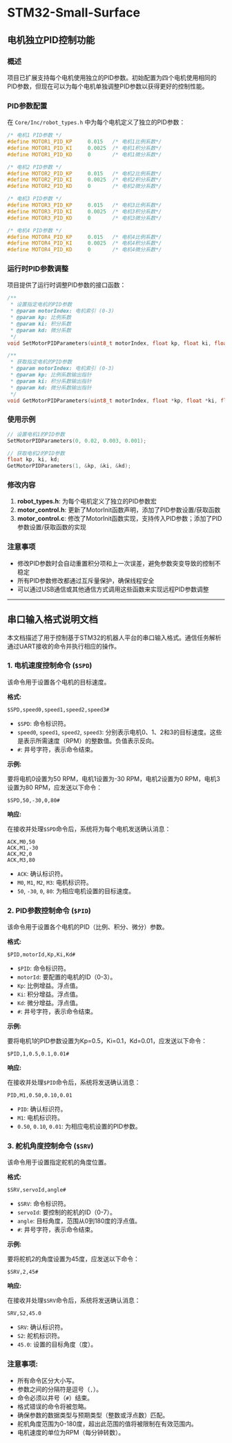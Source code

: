 # STM32-Small-Surface

## 电机独立PID控制功能

### 概述
项目已扩展支持每个电机使用独立的PID参数。初始配置为四个电机使用相同的PID参数，但现在可以为每个电机单独调整PID参数以获得更好的控制性能。

### PID参数配置
在 `Core/Inc/robot_types.h` 中为每个电机定义了独立的PID参数：

```c
/* 电机1 PID参数 */
#define MOTOR1_PID_KP     0.015   /* 电机1比例系数*/
#define MOTOR1_PID_KI     0.0025  /* 电机1积分系数*/
#define MOTOR1_PID_KD     0       /* 电机1微分系数*/

/* 电机2 PID参数 */
#define MOTOR2_PID_KP     0.015   /* 电机2比例系数*/
#define MOTOR2_PID_KI     0.0025  /* 电机2积分系数*/
#define MOTOR2_PID_KD     0       /* 电机2微分系数*/

/* 电机3 PID参数 */
#define MOTOR3_PID_KP     0.015   /* 电机3比例系数*/
#define MOTOR3_PID_KI     0.0025  /* 电机3积分系数*/
#define MOTOR3_PID_KD     0       /* 电机3微分系数*/

/* 电机4 PID参数 */
#define MOTOR4_PID_KP     0.015   /* 电机4比例系数*/
#define MOTOR4_PID_KI     0.0025  /* 电机4积分系数*/
#define MOTOR4_PID_KD     0       /* 电机4微分系数*/
```

### 运行时PID参数调整
项目提供了运行时调整PID参数的接口函数：

```c
/**
 * 设置指定电机的PID参数
 * @param motorIndex: 电机索引 (0-3)
 * @param kp: 比例系数
 * @param ki: 积分系数
 * @param kd: 微分系数
 */
void SetMotorPIDParameters(uint8_t motorIndex, float kp, float ki, float kd);

/**
 * 获取指定电机的PID参数
 * @param motorIndex: 电机索引 (0-3)
 * @param kp: 比例系数输出指针
 * @param ki: 积分系数输出指针
 * @param kd: 微分系数输出指针
 */
void GetMotorPIDParameters(uint8_t motorIndex, float *kp, float *ki, float *kd);
```

### 使用示例
```c
// 设置电机1的PID参数
SetMotorPIDParameters(0, 0.02, 0.003, 0.001);

// 获取电机2的PID参数
float kp, ki, kd;
GetMotorPIDParameters(1, &kp, &ki, &kd);
```

### 修改内容
1. **robot_types.h**: 为每个电机定义了独立的PID参数宏
2. **motor_control.h**: 更新了MotorInit函数声明，添加了PID参数设置/获取函数
3. **motor_control.c**: 修改了MotorInit函数实现，支持传入PID参数；添加了PID参数设置/获取函数的实现

### 注意事项
- 修改PID参数时会自动重置积分项和上一次误差，避免参数突变导致的控制不稳定
- 所有PID参数修改都通过互斥量保护，确保线程安全
- 可以通过USB通信或其他通信方式调用这些函数来实现远程PID参数调整

---

## 串口输入格式说明文档

本文档描述了用于控制基于STM32的机器人平台的串口输入格式。通信任务解析通过UART接收的命令并执行相应的操作。

### 1. 电机速度控制命令 (`$SPD`)

该命令用于设置各个电机的目标速度。

**格式:**

```
$SPD,speed0,speed1,speed2,speed3#
```

*   `$SPD`: 命令标识符。
*   `speed0`, `speed1`, `speed2`, `speed3`: 分别表示电机0、1、2和3的目标速度。这些是表示所需速度（RPM）的整数值。负值表示反向。
*   `#`: 井号字符，表示命令结束。

**示例:**

要将电机0设置为50 RPM，电机1设置为-30 RPM，电机2设置为0 RPM，电机3设置为80 RPM，应发送以下命令：

```
$SPD,50,-30,0,80#
```

**响应:**

在接收并处理`$SPD`命令后，系统将为每个电机发送确认消息：

```
ACK,M0,50
ACK,M1,-30
ACK,M2,0
ACK,M3,80
```

*   `ACK`: 确认标识符。
*   `M0`, `M1`, `M2`, `M3`: 电机标识符。
*   `50`, `-30`, `0`, `80`: 为相应电机设置的目标速度。

### 2. PID参数控制命令 (`$PID`)

该命令用于设置各个电机的PID（比例、积分、微分）参数。

**格式:**

```
$PID,motorId,Kp,Ki,Kd#
```

*   `$PID`: 命令标识符。
*   `motorId`: 要配置的电机的ID（0-3）。
*   `Kp`: 比例增益。浮点值。
*   `Ki`: 积分增益。浮点值。
*   `Kd`: 微分增益。浮点值。
*   `#`: 井号字符，表示命令结束。

**示例:**

要将电机1的PID参数设置为Kp=0.5，Ki=0.1，Kd=0.01，应发送以下命令：

```
$PID,1,0.5,0.1,0.01#
```

**响应:**

在接收并处理`$PID`命令后，系统将发送确认消息：

```
PID,M1,0.50,0.10,0.01
```

*   `PID`: 确认标识符。
*   `M1`: 电机标识符。
*   `0.50`, `0.10`, `0.01`: 为相应电机设置的PID参数。

### 3. 舵机角度控制命令 (`$SRV`)

该命令用于设置指定舵机的角度位置。

**格式:**

```
$SRV,servoId,angle#
```

*   `$SRV`: 命令标识符。
*   `servoId`: 要控制的舵机的ID（0-7）。
*   `angle`: 目标角度，范围从0到180度的浮点值。
*   `#`: 井号字符，表示命令结束。

**示例:**

要将舵机2的角度设置为45度，应发送以下命令：

```
$SRV,2,45#
```

**响应:**

在接收并处理`$SRV`命令后，系统将发送确认消息：

```
SRV,S2,45.0
```

*   `SRV`: 确认标识符。
*   `S2`: 舵机标识符。
*   `45.0`: 设置的目标角度（度）。

### 注意事项:

*   所有命令区分大小写。
*   参数之间的分隔符是逗号（`,`）。
*   命令必须以井号（`#`）结束。
*   格式错误的命令将被忽略。
*   确保参数的数据类型与预期类型（整数或浮点数）匹配。
*   舵机角度范围为0-180度，超出此范围的值将被限制在有效范围内。
*   电机速度的单位为RPM（每分钟转数）。